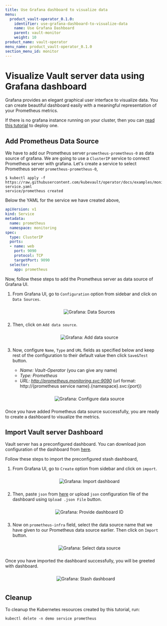 ```yaml
---
title: Use Grafana dashboard to visualize data
menu:
  product_vault-operator_0.1.0:
    identifier: use-grafana-dashboard-to-visualize-data
    name: Use Grafana Dashboard
    parent: vault-monitor
    weight: 10
product_name: vault-operator
menu_name: product_vault-operator_0.1.0
section_menu_id: monitor
---
```


# Visualize Vault server data using Grafana dashboard

Grafana provides an elegant graphical user interface to visualize data. You can create beautiful dashboard easily with a meaningful representation of your Prometheus metrics.

If there is no grafana instance running on your cluster, then you can [read this tutorial](https://github.com/appscode/third-party-tools/blob/master/monitoring/grafana/README.md) to deploy one.


## Add Prometheus Data Source

We have to add our Prometheus server `prometheus-prometheus-0` as data source of grafana. We are going to use a `ClusterIP` service to connect Prometheus server with grafana. Let's create a service to select Prometheus server `prometheus-prometheus-0`,

```console
$ kubectl apply -f https://raw.githubusercontent.com/kubevault/operator/docs/examples/monitoring/coreos/prometheus-service.yaml
service/prometheus created
```

Below the YAML for the service we have created above,

```yaml
apiVersion: v1
kind: Service
metadata:
  name: prometheus
  namespace: monitoring
spec:
  type: ClusterIP
  ports:
  - name: web
    port: 9090
    protocol: TCP
    targetPort: 9090
  selector:
    app: prometheus
```

Now, follow these steps to add the Prometheus server as data source of Grafana UI.

1. From Grafana UI, go to `Configuration` option from sidebar and click on `Data Sources`.

    <p align="center">
      <img alt="Grafana: Data Sources"  src="/docs/images/monitoring/grafana-data-source-1.jpg" style="padding: 10px;">
    </p>

2. Then, click on `Add data source`.

    <p align="center">
      <img alt="Grafana: Add data source"  src="/docs/images/monitoring/grafana-data-source-2.png" style="padding: 10px;">
    </p>

3. Now, configure `Name`, `Type` and `URL` fields as specified below and keep rest of the configuration to their default value then click `Save&Test` button.
    - *Name: Vault-Operator* (you can give any name)
    - *Type: Prometheus*
    - *URL: http://prometheus.monitoring.svc:9090*
      (url format: http://{prometheus service name}.{namespace}.svc:{port})

    <p align="center">
      <img alt="Grafana: Configure data source"  src="/docs/images/monitoring/grafana-data-source-3.png" style="padding: 10px;">
    </p>

Once you have added Prometheus data source successfully, you are ready to create a dashboard to visualize the metrics.

## Import Vault server Dashboard

Vault server has a preconfigured dashboard. You can download json configuration of the dashboard from [here](/docs/examples/monitoring/grafana/dashboard.json).

Follow these steps to import the preconfigured stash dashboard,

1. From Grafana UI, go to `Create` option from sidebar and click on `import`.

    <p align="center">
        <img alt="Grafana: Import dashboard"  src="/docs/images/monitoring/grafana-import-1.png" style="padding: 10px;">
    </p>

2. Then, paste `json` from [here](/docs/examples/monitoring/grafana/dashboard.json) or upload `json` configuration file of the dashboard using `Upload .json File` button.

    <p align="center">
      <img alt="Grafana: Provide dashboard ID"  src="/docs/images/monitoring/grafana-import-2.png" style="padding: 10px;">
    </p>

3. Now on `prometheus-infra` field, select the data source name that we have given to our Prometheus data source earlier. Then click on `Import` button.

    <p align="center">
        <img alt="Grafana: Select data source"  src="/docs/images/monitoring/grafana-import-4.png" style="padding: 10px;">
    </p>

Once you have imported the dashboard successfully, you will be greeted with dashboard.

<p align="center">
      <img alt="Grafana: Stash dashboard"  src="/docs/images/monitoring/grafana-import-3.png" style="padding: 10px;">
</p>


## Cleanup
To cleanup the Kubernetes resources created by this tutorial, run:

```console
kubectl delete -n demo service prometheus
```